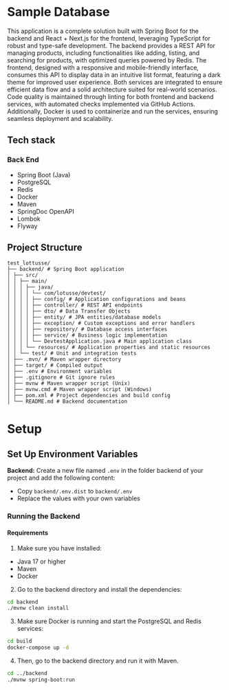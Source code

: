 # Sample Database

This application is a complete solution built with Spring Boot for the backend and React + Next.js for the frontend, leveraging TypeScript for robust and type-safe development. The backend provides a REST API for managing products, including functionalities like adding, listing, and searching for products, with optimized queries powered by Redis. The frontend, designed with a responsive and mobile-friendly interface, consumes this API to display data in an intuitive list format, featuring a dark theme for improved user experience. Both services are integrated to ensure efficient data flow and a solid architecture suited for real-world scenarios. Code quality is maintained through linting for both frontend and backend services, with automated checks implemented via GitHub Actions. Additionally, Docker is used to containerize and run the services, ensuring seamless deployment and scalability.

## Tech stack

### Back End

- Spring Boot (Java)
- PostgreSQL
- Redis
- Docker
- Maven
- SpringDoc OpenAPI
- Lombok
- Flyway

## Project Structure

```
test_lottusse/
├── backend/ # Spring Boot application
│ ├── src/
│ │ ├── main/
│ │ │ ├── java/
│ │ │ │ └── com/lotusse/devtest/
│ │ │ │ ├── config/ # Application configurations and beans
│ │ │ │ ├── controller/ # REST API endpoints
│ │ │ │ ├── dto/ # Data Transfer Objects
│ │ │ │ ├── entity/ # JPA entities/database models
│ │ │ │ ├── exception/ # Custom exceptions and error handlers
│ │ │ │ ├── repository/ # Database access interfaces
│ │ │ │ ├── service/ # Business logic implementation
│ │ │ │ └── DevtestApplication.java # Main application class
│ │ │ └── resources/ # Application properties and static resources
│ │ └── test/ # Unit and integration tests
│ ├── .mvn/ # Maven wrapper directory
│ ├── target/ # Compiled output
│ ├── .env # Environment variables
│ ├── .gitignore # Git ignore rules
│ ├── mvnw # Maven wrapper script (Unix)
│ ├── mvnw.cmd # Maven wrapper script (Windows)
│ ├── pom.xml # Project dependencies and build config
│ └── README.md # Backend documentation
```

# Setup

## Set Up Environment Variables

**Backend:** Create a new file named `.env` in the folder backend of your project and add the following content:

- Copy `backend/.env.dist` to `backend/.env`
- Replace the values with your own variables

### Running the Backend

#### Requirements

1. Make sure you have installed:

- Java 17 or higher
- Maven
- Docker

2. Go to the backend directory and install the dependencies:

```sh
cd backend
./mvnw clean install
```

3. Make sure Docker is running and start the PostgreSQL and Redis services:

```sh
cd build
docker-compose up -d
```

4. Then, go to the backend directory and run it with Maven.

```sh
cd ../backend
./mvnw spring-boot:run
```
